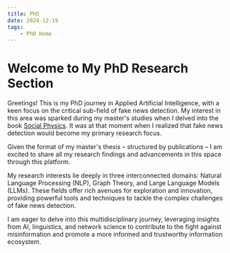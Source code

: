 ```yaml
---
title: PhD
date: 2024-12-19
tags:
    - PhD Home
---
```


# Welcome to My PhD Research Section

Greetings! This is my PhD journey in Applied Artificial Intelligence, with a keen focus on the critical sub-field of fake news detection. My interest in this area was sparked during my master's studies when I delved into the book [Social Physics](https://www.amazon.es/Social-Physics-Spread-Lessons-Science/dp/1594205655). It was at that moment when I realized that fake news detection would become my primary research focus.

Given the format of my master's thesis – structured by publications – I am excited to share all my research findings and advancements in this space through this platform.

My research interests lie deeply in three interconnected domains: Natural Language Processing (NLP), Graph Theory, and Large Language Models (LLMs). These fields offer rich avenues for exploration and innovation, providing powerful tools and techniques to tackle the complex challenges of fake news detection.

I am eager to delve into this multidisciplinary journey, leveraging insights from AI, linguistics, and network science to contribute to the fight against misinformation and promote a more informed and trustworthy information ecosystem.